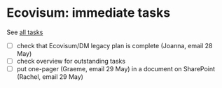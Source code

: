 # Ecovisum: immediate tasks

See [all tasks](overview/)

- [ ] check that Ecovisum/DM legacy plan is complete (Joanna, email 28 May)
- [ ] check overview for outstanding tasks
- [ ] put one-pager (Graeme, email 29 May) in a document on SharePoint (Rachel, email 29 May)